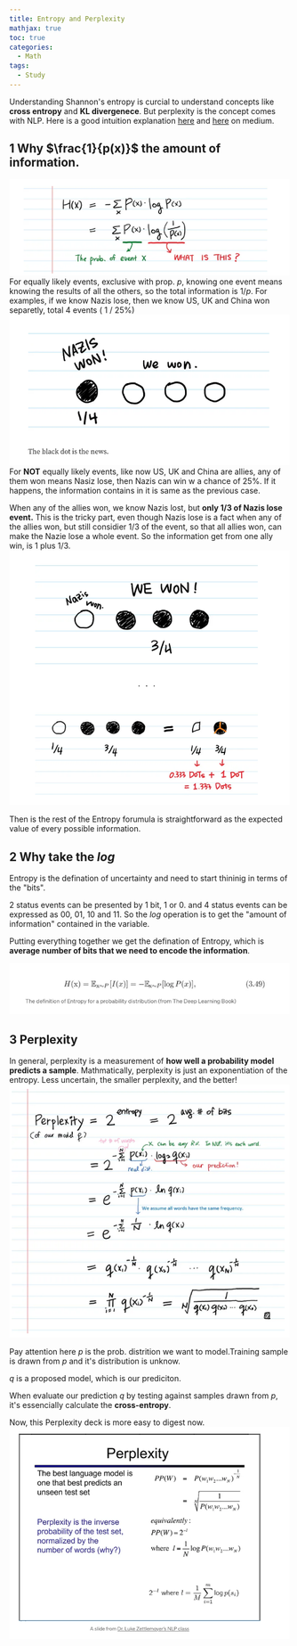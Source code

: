 ```yaml
---
title: Entropy and Perplexity
mathjax: true
toc: true
categories:
  - Math
tags:
  - Study
---
```


Understanding Shannon's entropy is curcial to understand concepts like **cross entropy** and **KL divergenece**. But perplexity is the concept comes with NLP. Here is a good intuition explanation [here](https://towardsdatascience.com/the-intuition-behind-shannons-entropy-e74820fe9800) and [here](https://towardsdatascience.com/perplexity-intuition-and-derivation-105dd481c8f3) on medium.

## 1 Why $\frac{1}{p(x)}$ the amount of information.
![Alt text](/assets/images/24-03-12-Entropy-Perplexity_files/shannon.png)
For equally likely events, exclusive with prop. $p$, knowing one event means knowing the results of all the others, so the total information is $1/p$. For examples, if we know Nazis lose, then we know US, UK and China won separetly, total 4 events ( 1 / 25%)
![Alt text](/assets/images/24-03-12-Entropy-Perplexity_files/p25.png)  
For **NOT** equally likely events, like now US, UK and China are allies, any of them won means Nasiz lose, then Nazis can win w a chance of 25%. If it happens, the information contains in it is same as the previous case.

When any of the allies won, we know Nazis lost, but **only 1/3 of Nazis lose event.** This is the tricky part, even though Nazis lose is a fact when any of the allies won, but still considier 1/3 of the event, so that all allies won, can make the Nazie lose a whole event. So the information get from one ally win, is 1 plus 1/3.
![Alt text](/assets/images/24-03-12-Entropy-Perplexity_files/p75.png)    

Then is the rest of the Entropy forumula is straightforward as the expected value of every possible information. 

## 2 Why take the $log$
Entropy is the defination of uncertainty and need to start thininig in terms of the "bits".

2 status events can be presented by 1 bit, 1 or 0. and 4 status events can be expressed as 00, 01, 10 and 11. So the $log$ operation is to get the "amount of information" contained in the variable. 


Putting everything together we get the defination of Entropy, which is **average number of bits that we need to encode the information**.  

![Alt text](/assets/images/24-03-12-Entropy-Perplexity_files/formula.png)  

## 3 Perplexity

In general, perplexity is a measurement of **how well a probability model predicts a sample**. Mathmatically, perplexity is just an exponentiation of the entropy. Less uncertain, the smaller perplexity, and the better!
![Alt text](/assets/images/24-03-12-Entropy-Perplexity_files/pp.png) 

Pay attention here $p$ is the prob. distrition we want to model.Training sample is drawn from $p$ and it's distribution is unknow.    

$q$ is a proposed model, which is our prediciton.   

When evaluate our prediction $q$ by testing against samples drawn from $p$, it's essencially calculate the **cross-entropy**. 

Now, this Perplexity deck is more easy to digest now.  
![Alt text](/assets/images/24-03-12-Entropy-Perplexity_files/deck.png)  
